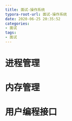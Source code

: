 ```yaml
---
title: 面试-操作系统
typora-root-url: 面试-操作系统
date: 2020-06-25 20:35:52
categories:
- 面试
tags:
- 面试
---
```


# 进程管理

# 内存管理

# 用户编程接口